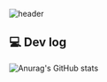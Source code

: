 ![header](https://capsule-render.vercel.app/api?type=waving&color=FFB4C8&height=200&section=header&text=Yujin%20Lee&fontSize=90&fontColor=FFFFFF)



## 💻 Dev log</br>
 ![Anurag's GitHub stats](https://github-readme-stats.vercel.app/api?username=yossogood8611&show_icons=true&theme=cobalt)

